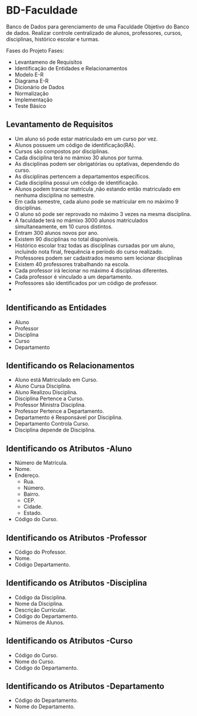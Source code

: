 # BD-Faculdade
Banco de Dados para gerenciamento de uma Faculdade
Objetivo do Banco de dados.
Realizar controle centralizado de alunos, professores, cursos, disciplinas, histórico escolar e turmas.

Fases do Projeto
Fases:
- Levantameno de Requisitos
- Identificação de Entidades e Relacionamentos
- Modelo E-R
- Diagrama E-R
- Dicionário de Dados
- Normalização
- Implementação
- Teste Básico

## Levantamento de Requisitos
- Um aluno só pode estar matriculado em um curso por vez.
- Alunos possuem um código de identificação(RA).
- Cursos são compostos por disciplinas.
- Cada disciplina terá no mámixo 30 alunos por turma.
- As disciplinas podem ser obrigatórias ou optativas, dependendo do curso.
- As disciplinas pertencem a departamentos específicos.
- Cada disciplina possui um código de identificação.
- Alunos podem trancar matrícula ,não estando então matriculado em nenhuma disciplina no semestre.
- Em cada semestre, cada aluno pode se matricular  em no máximo 9 disciplinas.
- O aluno só pode ser reprovado no máximo 3 vezes na mesma disciplina.
- A faculdade terá  no mámixo  3000 alunos  matriculados simultaneamente, em 10 curos distintos.
- Entram 300 alunos novos por ano.
- Existem 90 disciplinas no total disponíveis.
- Histórico escolar traz todas as disciplinas cursadas por um aluno, incluindo nota final, frequência e período do curso realizado.
- Professores podem ser cadastrados  mesmo sem lecionar disciplinas
- Existem 40 professores trabalhando na escola.
- Cada professor irá lecionar no máximo 4 disciplinas diferentes.
- Cada professor é vinculado a um departamento.
- Professores são identificados por um código de professor.
- 
## Identificando as Entidades
- Aluno
- Professor
- Disciplina
- Curso
- Departamento

## Identificando os Relacionamentos
- Aluno está Matriculado em Curso.
- Aluno Cursa Disciplina.
- Aluno Realizou Disciplina.
- Disciplina Pertence a Curso.
- Professor Ministra Disciplina.
- Professor Pertence a Departamento.
- Departamento é Responsável por Disciplina.
- Departamento Controla Curso.
- Disciplina depende de Disciplina.

## Identificando os Atributos -Aluno
- Número de Matrícula.
- Nome.
- Endereço.
  - Rua.
  - Número.
  - Bairro.
  - CEP.
  - Cidade.
  - Estado.
- Código do Curso.

## Identificando os Atributos -Professor
- Código do Professor.
- Nome.
- Código Departamento.

 ##  Identificando os Atributos -Disciplina
 - Código da Disciplina.
 - Nome da Disciplina.
 - Descrição Curricular.
 - Código do Departamento.
 - Números de Alunos.

 ##  Identificando os Atributos -Curso
 - Código do Curso.
 - Nome do Curso.
 - Código do Departamento.
 ## Identificando os Atributos -Departamento
 - Código do Departamento.
 - Nome do Departamento.

